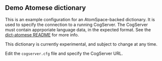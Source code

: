 Demo Atomese dictionary
-----------------------
This is an example configuration for an AtomSpace-backed dictionary. It
is used to specify the connection to a running CogServer. The CogServer
must contain apprporiate language data, in the expected format. See the
[dict-atomese README](../../link-grammar/dict-atomese/README.md) for
more info.

This dictionary is currently experimental, and subject to change at any
time.

Edit the `cogserver.cfg` file and specify the CogServer URL.
